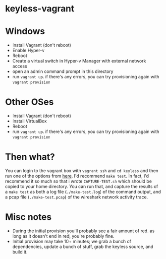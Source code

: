 keyless-vagrant
===============

# Windows

+ Install Vagrant (don't reboot)
+ Enable Hyper-v
+ Reboot
+ Create a virtual switch in Hyper-v Manager with external network access
+ open an admin command prompt in this directory
+ run `vagrant up`. if there's any errors, you can try provisioning again with `vagrant provision`

# Other OSes

+ Install Vagrant (don't reboot)
+ Install VirtualBox
+ Reboot
+ run `vagrant up`. if there's any errors, you can try provisioning again with `vagrant provision`

# Then what?

You can login to the vagrant box with `vagrant ssh` and `cd keyless` and then run one of the options from [here](https://github.com/cloudflare/keyless#makefile). I'd recommend `make test`. In fact, i'd recommend it so much so that i wrote `CAPTURE-TEST.sh` which should be copied to your home directory. You can run that, and capture the results of a `make test` as both a log file (`./make-test.log`) of the command output, and a pcap file (`./make-test.pcap`) of the wireshark network activity trace.

# Misc notes

+ During the initial provision you'll probably see a fair amount of red. as long as it doesn't end in red, you're probably fine.
+ Initial provision may take 10+ minutes; we grab a bunch of dependencies, update a bunch of stuff, grab the keyless source, and build it.